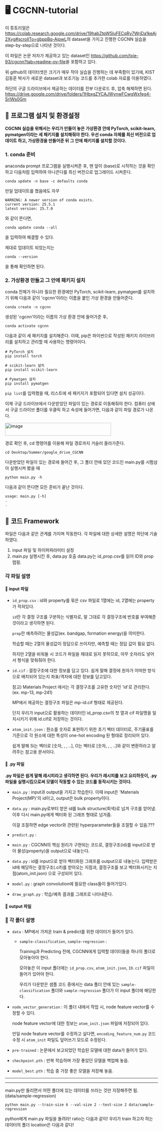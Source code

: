 # 🖥️ CGCNN-tutorial
이 튜토리얼은 <https://colab.research.google.com/drive/19habZtpW5luFECqRy7WrjDa1keAj2Xyg#scrollTo=gbppBq-AipwL>의 dataset을 가지고 진행한 CGCNN 실습을 step-by-step으로 나타낸 것이다.

이 파일은 논문 저자가 제공하고 있는 dataset인 <https://github.com/txie-93/cgcnn?tab=readme-ov-file>을 포함하고 있다.  

위 github의 데이터셋은 크기가 매우 작아 실습을 진행하는 데 부족함이 있기에, KIST 김동훈 박사가 새로운 dataset과 보조기능 코드를 추가한 colab 자료를 이용하였다.  

하단의 구글 드라이브에서 제공하는 데이터를 전부 다운로드 후, 압축 해제하면 된다. 
<https://drive.google.com/drive/folders/1HbxgZYCAJWynwFCwgWxfeg4-SrlWs0Gm>

## 📌 프로그램 설치 및 환경설정
**CGCNN 실습을 위해서는 우리가 만들어 놓은 가상환경 안에 PyTorch, scikit-learn, pymatgen이라는 세 패키지를 설치해줘야 한다.
우선 conda 자체를 최신 버전으로 업데이트 하고, 가상환경을 만들어준 뒤 그 안에 패키지를 설치할 것이다.**


### **1. conda 준비**

anaconda prompt 프로그램을 실행시켜준 후, 맨 앞이 (base)로 시작하는 것을 확인하고 다음처럼 입력하여 아나콘다를 최신 버전으로 업그레이드 시켜준다.
~~~
conda update -n base -c defaults conda
~~~
만일 업데이트를 했음에도 자꾸 
~~~
WARNING: A newer version of conda exists.
current version: 25.5.1
latest version: 25.7.0
~~~
와 같이 뜬다면, 
~~~
conda update conda --all
~~~
을 입력하여 해결할 수 있다.


제대로 업데이트 되었는지는
~~~
conda --version
~~~
을 통해 확인하면 된다.


### **2. 가상환경 만들고 그 안에 패키지 설치**

conda 전체가 아니라 필요한 환경에만 PyTorch, scikit-learn, pymatgen를 설치하기 위해 다음과 같이 'cgcnn'이라는 이름을 붙인 가상 환경을 만들어준다.
~~~
conda create -n cgcnn
~~~
생성된 'cgcnn'이라는 이름의 가상 환경 안에 들어가준 후,
~~~
conda activate cgcnn
~~~

다음과 같이 세 패키지를 설치해준다.
이때, pip은 파이썬으로 작성된 패키지 라이브러리를 설치하고 관리할 때 사용하는 명령어이다.
~~~
# PyTorch 설치
pip install torch

# scikit-learn 설치
pip install scikit-learn

# Pymatgen 설치
pip install pymatgen
~~~
`pip list`를 입력했을 때, 리스트에 세 패키지가 포함되어 있다면 설치 성공이다.

이제 구글 드라이브에서 다운받았던 파일이 있는 경로로 이동해줘야 한다.
컴퓨터 상에서 구글 드라이브 폴더를 우클릭 하고 속성에 들어가면, 다음과 같이 파일 경로가 나온다.

<img width="349" height="42" alt="image" src="https://github.com/user-attachments/assets/a2af97f6-29a4-4e92-980a-2edae9e5edf9" />

경로 확인 후, cd 명령어를 이용해 파일 경로까지 거슬러 올라가준다.
~~~
cd Desktop/Summer/google_drive_CGCNN
~~~

다운받았던 파일이 있는 경로에 들어간 후, 그 폴더 안에 있던 코드인 main.py를 시험삼아 실행시켜 봤을 때 
~~~
python main.py -h
~~~
다음과 같이 뜬다면 모든 준비가 끝난 것이다.
~~~
usage: main.py [-h]
.
.
~~~

## 📌 코드 Framework

파일은 다음과 같은 관계를 가지며 작동한다. 각 파일에 대한 상세한 설명은 하단에 기술하였다. 

1) input 파일 및 하이퍼파라미터 설정
2) main.py 실행시킨 후, data.py 호출
  data.py는 id_prop.csv를 읽어 ID와 prop 맵핑.




### 각 파일 설명

#### 🔷 input 파일

- `id_prop.csv` : id와 property를 묶은 csv 파일로 1열에는 id, 2열에는 property가 적혀있다.
  
    `id`란 각 결정 구조를 구분하는 식별자로, 말 그대로 각 결정구조에 번호를 부여해준 것이라고 생각하면 된다.
  
    `prop`란 예측하려는 물성값(ex. bandgap, formation energy)을 의미한다.

  학습할 때는 2열의 물성값이 정답으로 쓰이지만, 예측할 때는 정답 값이 필요 없다.

  하지만 2열을 비워둘 시 코드가 파일을 제대로 읽지 못하므로, 아무 숫자라도 넣어서 형식을 맞춰줘야 한다.

- `id.cif` : 결정구조에 대한 정보를 담고 있다. 쉽게 말해 결정에 원자가 어떠한 방식으로 배치되어 있는지 좌표/격자에 대한 정보를 담고있다.
  
  참고) Materials Project 에서는 각 결정구조를 고유한 숫자인 'id'로 관리한다. (ex. mp-13, mp-241)

   MP에서 제공하는 결정구조 파일은 mp-id.cif 형태로 제공된다.

   단지 우리가 input으로 활용하는 데이터인 id_prop.csv의 첫 열과 cif 파일명을 일치시키기 위해 id.cif로 저장하는 것이다.
  
- `atom_init.json` : 원소를 숫자로 표현하기 위한 초기 벡터 데이터로, 주기율표를 기준으로 각 원소에 대한 특성이 one-hot encoding 된 형태로 정리되어 있다.

  쉽게 말해 Si는 벡터로 [숫자, , , ..], O는 벡터로 [숫자, , , ..]와 같이 변환하라고 알려주는 참고용 문서이다.

#### 🔷 .py 파일

**.py 파일은 쉽게 말해 레시피라고 생각하면 된다. 우리가 레시피를 보고 요리하듯이, .py 파일을 실행시킴으로써 모델이 작동할 수 있는 코드를 동작시키는 것이다.**

- `main.py` : input과 output을 가지고 학습한다. 이때 input은 'Materials Project(MP)'의 id이고, output은 bulk property이다.
- `data.py` : main.py로부터 받은 id를 bulk structure(회색)로 넘겨 구조를 얻어냄. 이후 다시 main.py에게 벡터화 된 그래프 형태로 넘겨줌.

  이걸 조절하면 edge vector와 관련된 hyperparameter들을 조절할 수 있음.???

- `predict.py` :


- `main.py` : CGCNN의 핵심 원리가 구현되는 코드로, 결정구조(id)를 input으로 받아 물성(property)을 output으로 내놓는다.
- `data.py` : id를 input으로 받아 벡터화된 그래프를 output으로 내놓는다.
  입력받은 id에 해당하는 결정구조(.cif)를 받아오는 지점과, 결정구조를 보고 벡터화시키는 지점(atom_init.json) 으로 구성되어 있다.
- `model.py` : graph convolution에 필요한 class들이 들어가있다.
- `draw_graph.py` : 학습/예측 결과를 그래프로 나타내준다.

#### 🔷 output 파일


### 🔷 각 폴더 설명
- `data` : MP에서 가져온 train & predict를 위한 데이터가 들어가 있다.
  - `sample-classification`, `sample-regression` :
  
    Training과 Predicting 전에, CGCNN에게 입력할 데이터들을 하나의 폴더로 모아놓아야 한다. 

    모아놓은 이 input 폴더에는 `id_prop.csv`, `atom_init.json`, `ID.cif` 파일이 들어가 있어야 한다.

    우리가 다운받은 샘플 코드 중에서는 data 폴더 안에 있는 `sample-classification` 폴더와 `sample-regression` 폴더가 이 input 폴더에 해당한다.
    
- `node_vector_generation` : 이 폴더 내에서 작업 시, node feature vector를 수정할 수 있다.
  
   node feature vector에 대한 정보는 `atom_init.json` 파일에 저장되어 있다.
  
   만일 node feature vector를 수정하고 싶다면, `encoding_feature_num.py` 코드 수정 시 `atom_init` 파일도 덮어쓰기 모드로 수정된다.
   
- `pre-trained` : 논문에서 보고되었던 학습된 모델에 대한 data가 들어가 있다.
- `checkpoint.pth` : 반복 학습하며 가장 좋았던 모델을 백업해 놓음.
- `model_best.pth` : 학습 중 가장 좋은 모델을 저장해 놓음.



-------------------------






-----------------------------
main.py만 돌리면서 어떤 폴더에 있는 데이터를 쓰라는 것만 지정해주면 됨. (data/sample-regression)

~~~
python main.py --train-size 6 --val-size 2 --test-size 2 data/sample-regression
~~~
python에게 main.py 파일을 돌려라! ratio는 다음과 같이! 우리가 train 하고자 하는 데이터의 폴더 location은 다음과 같다!
